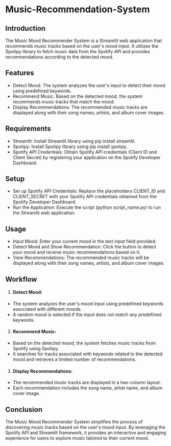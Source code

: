 # Music-Recommendation-System

## Introduction
The Music Mood Recommender System is a Streamlit web application that recommends music tracks based on the user's mood input. It utilizes the Spotipy library to fetch music data from the Spotify API and provides recommendations according to the detected mood.

## Features
- Detect Mood: The system analyzes the user's input to detect their mood using predefined keywords.
- Recommend Music: Based on the detected mood, the system recommends music tracks that match the mood.
- Display Recommendations: The recommended music tracks are displayed along with their song names, artists, and album cover images.

## Requirements
- Streamlit: Install Streamlit library using pip install streamlit.
- Spotipy: Install Spotipy library using pip install spotipy.
- Spotify API Credentials: Obtain Spotify API credentials (Client ID and Client Secret) by registering your application on the Spotify Developer Dashboard.

## Setup
- Set up Spotify API Credentials: Replace the placeholders CLIENT_ID and CLIENT_SECRET with your Spotify API credentials obtained from the Spotify Developer Dashboard.
- Run the Application: Execute the script (python script_name.py) to run the Streamlit web application.

## Usage
- Input Mood: Enter your current mood in the text input field provided.
- Detect Mood and Show Recommendation: Click the button to detect your mood and receive music recommendations based on it.
- View Recommendations: The recommended music tracks will be displayed along with their song names, artists, and album cover images.

## Workflow
1. #### Detect Mood:
- The system analyzes the user's mood input using predefined keywords associated with different moods.
- A random mood is selected if the input does not match any predefined keywords.
2. #### Recommend Music:
- Based on the detected mood, the system fetches music tracks from Spotify using Spotipy.
- It searches for tracks associated with keywords related to the detected mood and retrieves a limited number of recommendations.
3. #### Display Recommendations:
- The recommended music tracks are displayed in a two-column layout.
- Each recommendation includes the song name, artist name, and album cover image.

## Conclusion
The Music Mood Recommender System simplifies the process of discovering music tracks based on the user's mood input. By leveraging the Spotify API and Streamlit framework, it provides an interactive and engaging experience for users to explore music tailored to their current mood.
